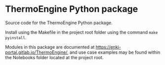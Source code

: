 # ThermoEngine Python package
Source code for the ThermoEngine Python package.

Install using the Makefile in the project root folder using the command ```make pyinstall```.

Modules in this package are documented at https://enki-portal.gitlab.io/ThermoEngine/, and use case examples may be found within the Notebooks folder located at the project root.
